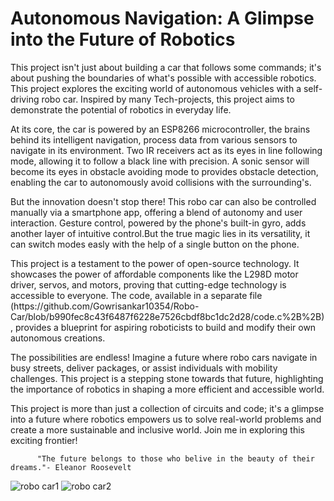 <!DOCTYPE html>
<html>
<head>
 
</head>
<body>
  <h1>Autonomous Navigation: A Glimpse into the Future of Robotics</h1>

  <p>This project isn't just about building a car that follows some commands; it's about pushing the boundaries of what's possible with accessible robotics. This project explores the exciting world of autonomous vehicles with a self-driving robo car. Inspired by many Tech-projects, this project aims to demonstrate the potential of robotics in everyday life.<p>

  <p>At its core, the car is powered by an ESP8266 microcontroller, the brains behind its intelligent navigation, process data from various sensors to navigate in its environment. Two IR receivers act as its eyes in line following mode, allowing it to follow a black line with precision. A sonic sensor will become its eyes in obstacle avoiding mode to provides obstacle detection, enabling the car to autonomously avoid collisions with the surrounding's.<p>

  <p>But the innovation doesn't stop there! This robo car can also be controlled manually via a smartphone app, offering a blend of autonomy and user interaction. Gesture control, powered by the phone's built-in gyro, adds another layer of intuitive control.But the true magic lies in its versatility, it can switch modes easly with the help of a single button on the phone.<p>

  <p>This project is a testament to the power of open-source technology. It showcases the power of affordable components like the L298D motor driver, servos, and motors, proving that cutting-edge technology is accessible to everyone. The code, available in a separate file (https://github.com/Gowrisankar10354/Robo-Car/blob/b990fec8c43f6487f6228e7526cbdf8bc1dc2d28/code.c%2B%2B), provides a blueprint for aspiring roboticists to build and modify their own autonomous creations.<p>

  <p>The possibilities are endless! Imagine a future where robo cars navigate in busy streets, deliver packages, or assist individuals with mobility challenges. This project is a stepping stone towards that future, highlighting the importance of robotics in shaping a more efficient and accessible world.<p>

  <p>This project is more than just a collection of circuits and code; it's a glimpse into a future where robotics empowers us to solve real-world problems and create a more sustainable and inclusive world. Join me in exploring this exciting frontier!<p>

          "The future belongs to those who belive in the beauty of their dreams."- Eleanor Roosevelt

          
![robo car1](https://github.com/user-attachments/assets/20e7e782-6820-4fc5-add7-6c38a390ceb6)
![robo car2](https://github.com/user-attachments/assets/252702b7-7599-470f-b141-03391f1a02d3)


</body>
</html>
